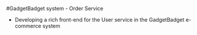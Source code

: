 #GadgetBadget system  - Order Service

* Developing a rich front-end for the User service in the GadgetBadget e-commerce system

